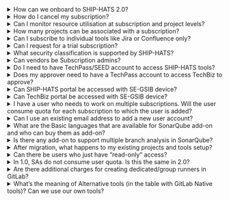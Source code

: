 
<details>
 <summary> How can we onboard to SHIP-HATS 2.0? </summary><br>  

You can [subscribe to SHIP-HATS via the TechBiz portal](onboard-to-ship-hats) after GA in January 2023.

 </details>


<details>
 <summary> How do I cancel my subscription? </summary><br>  

Subscription Administrator can [raise a service request](https://docs.developer.tech.gov.sg/docs/ship-hats-support/raise-service-request) to cancel subscription with one month notice as per the service sheet. 
</details>


<details>
 <summary> Can I monitor resource utilisation at subscription and project levels? </summary><br>  

Yes, as a Subscription Administrator or a Project Administrator, you can monitor resource utilisation from your SHIP-HATS account.


- Subscription Administrators can monitor Plan Details, Named Users, Projects at the subscription level.  
- Project Administrators can monitor Named Users at the associated project level.
- For GitLab, you can view [GitLab dashboards](dashboards). 
</details>



<details>
 <summary>How many projects can be associated with a subscription?  </summary><br>  

Refer to the [Subscription plan](#subscription-plans) details. 

 </details>


<details>
 <summary> Can I subscribe to individual tools like Jira or Confluence only? </summary><br>  

You can subscribe for [Base plan](#base-plan) and opt for [add-ons](#add-ons) as per your requirement.
</details>



<details>
 <summary>  Can I request for a trial subscription?</summary><br>  

Yes. [Raise a service request](https://docs.developer.tech.gov.sg/docs/ship-hats-support/raise-service-request) with your requirement. 
</details>



<details>
 <summary>What security classification is supported by SHIP-HATS?  </summary><br>  

SHIP-HATS supports applications and content that are **Confidential Cloud Eligible (CCE)** and below.
</details>



<details>
 <summary>  Can vendors be Subscription admins?</summary><br>  

No. Subscription admins must be public officers. 
</details>



<details>
 <summary> Do I need to have TechPass/SEED account to access SHIP-HATS tools? </summary><br>  

Yes, users need to have a [TechPass](https://docs.developer.tech.gov.sg/docs/techpass-user-guide/) and/or [SEED](https://docs.developer.tech.gov.sg/docs/security-suite-for-engineering-endpoint-devices/) account to access SHIP-HATS tools on GSIB and Internet devices respectively. 
</details>



<details>
 <summary>  Does my approver need to have a TechPass account to access TechBiz to approve?</summary><br>  

They can [request for an OTP to access TechBiz portal](https://docs.developer.tech.gov.sg/docs/techbiz-documentation/log-in-to-TechBiz-portal) to approve Service Agreements. 
</details>



<details>
 <summary> Can SHIP-HATS portal be accessed with SE-GSIB device? </summary><br>  

No, access to SHIP-HATS portal is currently not possible with SE-GSIB devices.
</details>



<details>
 <summary> Can TechBiz portal be accessed with SE-GSIB device? </summary><br>  

No, access to TechBiz portal is currently not possible with SE-GSIB devices.
</details>



<details>
 <summary> I have a user who needs to work on multiple subscriptions. Will the user consume quota for each subscription to which the user is added? </summary><br>  

Refer to [Agencies with multiple subscriptions](#agencies-with-multiple-subscriptions) section for details.
</details>



<details>
 <summary> Can I use an existing email address to add a new user account? </summary><br>  

No. Each user account requires a unique email address. For each new user account, you must use a new email address.
</details>



<details>
 <summary>What are the Basic languages that are available for SonarQube add-on and who can buy them as add-on?  </summary><br>  

For supported language, refer to [Tooling Strategy documentation](ship-hats-tools). You can [purchase add-ons](#add-ons) as per your requirement.
</details>



<details>
 <summary>  Is there any add-on to support multiple branch analysis in SonarQube?</summary><br>  

Yes. You can add additional programming languages which extend your SonarQube Community edition capabilities to support the [Developer edition](https://www.sonarqube.org/developer-edition/) features and this includes multiple branch analysis. For more information on the languages supported, please refer to [languages supported by SonarQube](https://docs.sonarqube.org/latest/analysis/languages/overview/).
</details>



<details>
 <summary>After migration, what happens to my existing projects and tools setup?  </summary><br>  

After your new subscription is approved and created via TechBiz, your projects and tools will be mapped to your new subscription.

Migration activity does not include migrating your pipelines. 

 </details>



<details>
 <summary> Can there be users who just have “read-only” access? </summary><br>  

You can allocate a guest account. However, it utilizes one user license as the user has access to artefacts. 

</details>



<details>
 <summary> In 1.0, SAs do not consume user quota. Is this the same in 2.0?</summary><br>  

In SHIP-HATS 2.0., SAs do **not** have automatic free seats to all the services. They have to be added as a user, and will occupy a paid seat.

 </details>



<details>
 <summary>  Are there additional charges for creating dedicated/group runners in GitLab?</summary><br>  

No.
</details>



<details>
  <summary>What’s the meaning of Alternative tools (in the table with GitLab Native tools)? Can we use our own tools?</summary><br>

Alternative tools are tools from SHIP-HATS 1.0, where VPC endpoints are configured to take care of the connectivity for the tools and Gitlab. For tools that are not in the alternative tools list, agencies will need to setup the connectivity for their tools with GitLab.

</details>


